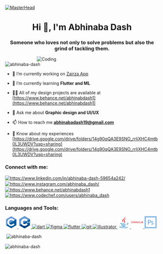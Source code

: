[![MasterHead](https://mir-s3-cdn-cf.behance.net/5319b9b52f463e30ad952110aa60c31e/6d1c19a9-2725-4475-9195-7dcd0f893425_rwc_508x0x1586x334x2606.png?h=63e456a447e4f81873f1ae6eca68f555)](https://www.behance.net/abhinabdash1)
<h1 align="center">Hi 👋, I'm Abhinaba Dash</h1>
<h3 align="center">Someone who loves not only to solve problems but also the grind of tackling them.</h3>
<img align="right" alt="Coding" width="400" src="https://i.pinimg.com/originals/57/5a/20/575a20918d349a354cc636a0d49b35a0.gif">

<p align="left"> <img src="https://komarev.com/ghpvc/?username=abhinaba-dash&label=Profile%20views&color=0158FF&style=flat" alt="abhinaba-dash" /> </p>

- 🔭 I’m currently working on [Zairza App](https://github.com/ashishmohapatra240/zairza-app)

- 🌱 I’m currently learning **Flutter and ML**

- 👨‍💻 All of my design projects are available at [https://www.behance.net/abhinabdash1](https://www.behance.net/abhinabdash1)

- 💬 Ask me about **Graphic design and UI/UX**

- 📫 How to reach me **abhinabadash19@gmail.com**

- 📄 Know about my experiences [https://drive.google.com/drive/folders/14g90qQA3E9SNO_rrIjXHC4mtb0L3UWDV?usp=sharing](https://drive.google.com/drive/folders/14g90qQA3E9SNO_rrIjXHC4mtb0L3UWDV?usp=sharing)
<h3 align="left">Connect with me:</h3>
<p align="left">
<a href="https://linkedin.com/in/abhinaba-dash-59654a242/" target="blank"><img align="center" src="https://raw.githubusercontent.com/rahuldkjain/github-profile-readme-generator/master/src/images/icons/Social/linked-in-alt.svg" alt="https://www.linkedin.com/in/abhinaba-dash-59654a242/" height="30" width="40" /></a>
<a href="https://instagram.com/abhinaba_dash/" target="blank"><img align="center" src="https://raw.githubusercontent.com/rahuldkjain/github-profile-readme-generator/master/src/images/icons/Social/instagram.svg" alt="https://www.instagram.com/abhinaba_dash/" height="30" width="40" /></a>
<a href="https://www.behance.net/abhinabdash1" target="blank"><img align="center" src="https://raw.githubusercontent.com/rahuldkjain/github-profile-readme-generator/master/src/images/icons/Social/behance.svg" alt="https://www.behance.net/abhinabdash1" height="30" width="40" /></a>
<a href="https://www.codechef.com/users/abhinaba_dash" target="blank"><img align="center" src="https://cdn.jsdelivr.net/npm/simple-icons@3.1.0/icons/codechef.svg" alt="https://www.codechef.com/users/abhinaba_dash" height="30" width="40" /></a>
</p>

<h3 align="left">Languages and Tools:</h3>
<p align="left"> <a href="https://www.cprogramming.com/" target="_blank" rel="noreferrer"> <img src="https://raw.githubusercontent.com/devicons/devicon/master/icons/c/c-original.svg" alt="c" width="40" height="40"/> </a> <a href="https://www.w3schools.com/cpp/" target="_blank" rel="noreferrer"> <img src="https://raw.githubusercontent.com/devicons/devicon/master/icons/cplusplus/cplusplus-original.svg" alt="cplusplus" width="40" height="40"/> </a> <a href="https://dart.dev" target="_blank" rel="noreferrer"> <img src="https://www.vectorlogo.zone/logos/dartlang/dartlang-icon.svg" alt="dart" width="40" height="40"/> </a> <a href="https://www.figma.com/" target="_blank" rel="noreferrer"> <img src="https://www.vectorlogo.zone/logos/figma/figma-icon.svg" alt="figma" width="40" height="40"/> </a> <a href="https://flutter.dev" target="_blank" rel="noreferrer"> <img src="https://www.vectorlogo.zone/logos/flutterio/flutterio-icon.svg" alt="flutter" width="40" height="40"/> </a> <a href="https://git-scm.com/" target="_blank" rel="noreferrer"> <img src="https://www.vectorlogo.zone/logos/git-scm/git-scm-icon.svg" alt="git" width="40" height="40"/> </a> <a href="https://www.adobe.com/in/products/illustrator.html" target="_blank" rel="noreferrer"> <img src="https://www.vectorlogo.zone/logos/adobe_illustrator/adobe_illustrator-icon.svg" alt="illustrator" width="40" height="40"/> </a> <a href="https://www.java.com" target="_blank" rel="noreferrer"> <img src="https://raw.githubusercontent.com/devicons/devicon/master/icons/java/java-original.svg" alt="java" width="40" height="40"/> </a> <a href="https://www.oracle.com/" target="_blank" rel="noreferrer"> <img src="https://raw.githubusercontent.com/devicons/devicon/master/icons/oracle/oracle-original.svg" alt="oracle" width="40" height="40"/> </a> <a href="https://www.photoshop.com/en" target="_blank" rel="noreferrer"> <img src="https://raw.githubusercontent.com/devicons/devicon/master/icons/photoshop/photoshop-line.svg" alt="photoshop" width="40" height="40"/> </a> </p>

<p>&nbsp;<img align="center" src="https://github-readme-stats.vercel.app/api?username=abhinaba-dash&show_icons=true&theme=highcontrast&title_color=00efef&text_color=ffffff&locale=en" alt="abhinaba-dash" /></p>

<p><img align="center" src="https://github-readme-streak-stats.herokuapp.com/?user=abhinaba-dash&theme=highcontrast" alt="abhinaba-dash" /></p>

